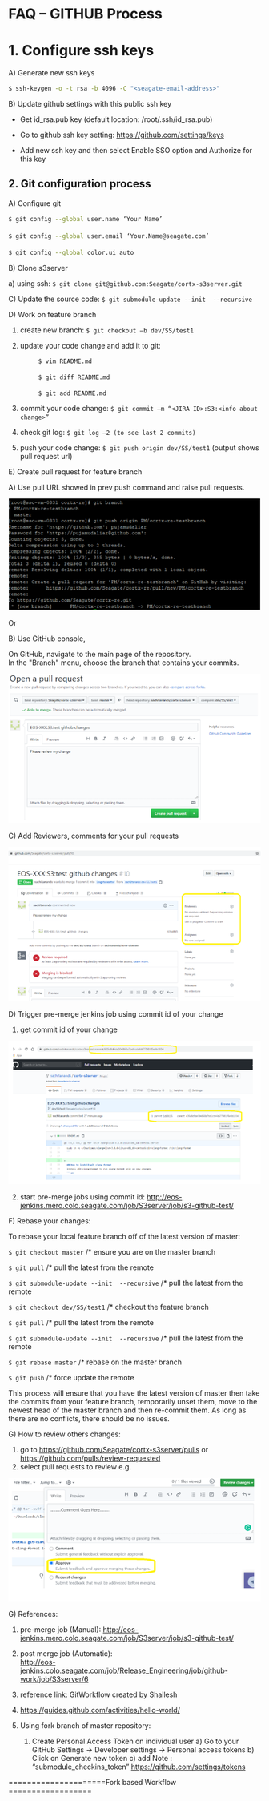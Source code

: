 # FAQ – GITHUB Process 

# 1. Configure ssh keys 

A) Generate new ssh keys 
```sh
$ ssh-keygen -o -t rsa -b 4096 -C "<seagate-email-address>"  
```
B) Update github settings with this public ssh key
  - Get id_rsa.pub key (default location: /root/.ssh/id_rsa.pub) 

  - Go to github ssh key setting: https://github.com/settings/keys 

  - Add new ssh key and then select Enable SSO option and Authorize for this key

## 2. Git configuration process 

A) Configure git 
```sh
$ git config --global user.name ‘Your Name’ 

$ git config --global user.email ‘Your.Name@seagate.com’ 

$ git config --global color.ui auto 
```

B) Clone s3server  

a) using ssh: `$ git clone git@github.com:Seagate/cortx-s3server.git` 

C) Update the source code:  `$ git submodule-update --init  --recursive` 

D) Work on feature branch  

1)  create new branch: `$ git checkout –b dev/SS/test1` 

2)  update your code change and add it to git:  
                           
             $ vim README.md 

             $ git diff README.md 

             $ git add README.md 

3)  commit your code change: `$ git commit –m “<JIRA ID>:S3:<info about change>” `

4)  check git log: `$ git log –2 (to see last 2 commits)` 

5)  push your code change:  `$ git push origin dev/SS/test1` (output shows pull request url)

E)  Create pull request for feature branch 

A) Use pull URL showed in prev push command and raise pull requests. 

<img src="images/imgage1.PNG">

Or  

B) Use GitHub console,  

On GitHub, navigate to the main page of the repository.   
In the "Branch" menu, choose the branch that contains your commits. 

<img src="images/image2.PNG">

C) Add Reviewers, comments for your pull requests 

<img src="images/image3.PNG">

D) Trigger pre-merge jenkins job using commit id of your change 

1) get commit id of your change 

<img src="images/image4.PNG">

2) start pre-merge jobs using commit id: 
http://eos-jenkins.mero.colo.seagate.com/job/S3server/job/s3-github-test/ 

F) Rebase your changes: 

To rebase your local feature branch off of the latest version of master: 

`$ git checkout master`                  /* ensure you are on the master branch 

`$ git pull`                                          /* pull the latest from the remote 

`$ git submodule-update --init  --recursive`   /* pull the latest from the remote  

`$ git checkout dev/SS/test1`       /* checkout the feature branch 

`$ git pull`                                          /* pull the latest from the remote 

`$ git submodule-update --init  --recursive`   /* pull the latest from the remote 

`$ git rebase master`                      /* rebase on the master branch 

`$ git push`                                       /* force update the remote 

 

This process will ensure that you have the latest version of master then take the commits from your feature branch, temporarily unset them, move to the newest head of the master branch and then re-commit them. As long as there are no conflicts, there should be no issues. 
 

G)  How to review others changes: 
1) go to https://github.com/Seagate/cortx-s3server/pulls 
                   or 
    https://github.com/pulls/review-requested 
 2) select pull requests to review e.g. 
 
 <img src="images/image5.PNG">

G)  References: 

1) pre-merge job (Manual):  http://eos-jenkins.mero.colo.seagate.com/job/S3server/job/s3-github-test/ 

 2) post merge job (Automatic):  
http://eos-jenkins.colo.seagate.com/job/Release_Engineering/job/github-work/job/S3server/6 
3) reference link: GitWorkflow created by Shailesh 
4) https://guides.github.com/activities/hello-world/ 


3) Using fork branch of master repository: 

    1) Create Personal Access Token on individual user 
a) Go to your GitHub Settings -> Developer settings -> Personal access tokens 
b) Click on Generate new token 
c)  add Note : “submodule_checkins_token” 
https://github.com/settings/tokens 

 

=====================Fork based Workflow ================== 

